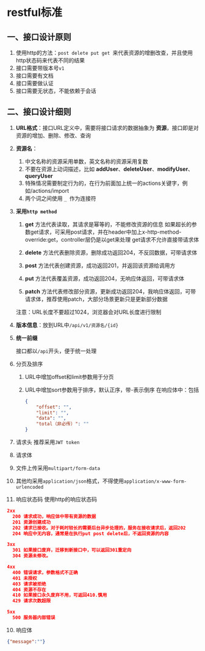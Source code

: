 # restful标准

## 一、接口设计原则

1. 使用http的方法：`post delete put get `来代表资源的增删改查，并且使用http状态码来代表不同的结果
2. 接口需要带版本号`v1`
3. 接口需要有文档
4. 接口需要做认证
5. 接口需要无状态，不能依赖于会话

## 二、接口设计细则

1. **URL格式**：接口URL定义中，需要将接口请求的数据抽象为 **资源**，接口即是对资源的增加、删除、修改、查询

2. **资源名**：
     
     1. 中文名称的资源采用单数，英文名称的资源采用复数
     2. 不要在资源上动词描述，比如 **addUser**、**deleteUser**、**modifyUser**、**queryUser**
     3. 特殊情况需要制定行为的，在行为前面加上统一的actions关键字，例如/actions/import
     4. 两个词之间使用 `_ `作为连接符
     
3. **采用`http method`**

	1. **get** 方法代表读取，其请求是幂等的，不能修改资源的信息
	   如果超长的参数get请求，可采用post请求，并在header中加上x-http-method-override:get，controller层仍是以get来处理
	get请求不允许直接带请求体
	
	2. **delete**  方法代表删除资源，删除成功返回204，不反回数据，可带请求体
	
	3. **post**  方法代表创建资源，成功返回201，并返回该资源给调用方
	
	4. **put**  方法代表覆盖资源，成功返回204，无响应体返回，可带请求体
	
	5. **patch**  方法代表修改部分资源，更新成功返回204，我响应体返回，可带请求体，推荐使用patch，大部分场景更新只是更新部分数据
	
	注意：URL长度不要超过1024，浏览器会对URL长度进行限制

4. **版本信息**：放到URL中`/api/v1/资源名/{id}`

5. **统一前缀**

	接口都以`/api`开头，便于统一处理

6. 分页及排序
   	 
   1. URL中增加offset和limit参数用于分页
   
   2. URL中增加sort参数用于排序，默认正序，带-表示倒序
          在响应体中：包括
   
        ```json
        {
        	"offset": "",
        	"limit": "",
        	"data": "",
        	"total（非必传）": ""
        }
        ```
   
7. 请求头
     推荐采用`JWT token`

8. 请求体

  1. 文件上传采用`multipart/form-data`
  2.  其他均采用`application/json`格式，不得使用`application/x-www-form-urlencoded`

9. 响应状态码
    使用http的响应状态码

  ```json
  2xx
  	200 请求成功，响应体中带有资源的数据
  	201 资源创建成功
  	202 请求已接收。对于耗时较长的需要后台异步处理的，服务在接收请求后，返回202
  	204 响应中无内容，通常是在执行put post delete后，不返回资源的内容
  
  3xx
  	301 如果接口废弃，迁移到新接口中，可以返回301重定向
  	304 资源未修改。
  
  4xx
  	400 错误请求，参数格式不正确
  	401 未授权
  	403 请求被拒绝
  	404 资源不存在
  	410 如果接口永久废弃不用，可返回410.慎用
  	429 请求次数超限
  
  5xx
  	500 服务器内部错误
  
  ```

10. 响应体

  ```json
  {"message":""}
  ```


